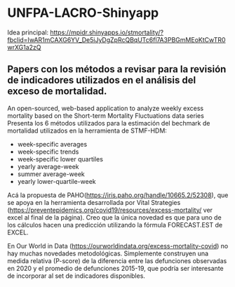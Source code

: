 # UNFPA-LACRO-Shinyapp

Idea principal:
https://mpidr.shinyapps.io/stmortality/?fbclid=IwAR1mCAXG6YV_De5iJyDgZpRcQBqUTc6fl7A3PBGmMEoKtCwTR0wrXG1a2zQ

## Papers con los métodos a revisar para la revisión de indicadores utilizados en el análisis del exceso de mortalidad.

An open-sourced, web-based application to analyze weekly excess mortality based on the Short-term Mortality Fluctuations data series
Presenta los 6 métodos utilizados para la estimación del bechmark de mortalidad utilizados en la herramienta de STMF-HDM: 
- week-specific averages
- week-specific trends
- week-specific lower quartiles
- yearly average-week
- summer average-week
- yearly lower-quartile-week 

Acá la propuesta de PAHO(https://iris.paho.org/handle/10665.2/52308), que se apoya en la herramienta desarrollada por Vital Strategies (https://preventepidemics.org/covid19/resources/excess-mortality/ ver excel al final de la página). Creo que la única novedad es que para uno de los cálculos hacen una predicción utilizando la fórmula FORECAST.EST de EXCEL.
  
En Our World in Data (https://ourworldindata.org/excess-mortality-covid) no hay muchas novedades metodológicas. Simplemente construyen una medida relativa (P-score) de la diferencia entre las defunciones observadas en 2020 y el promedio de defunciones 2015-19, que podría ser interesante de incorporar al set de indicadores disponibles.

